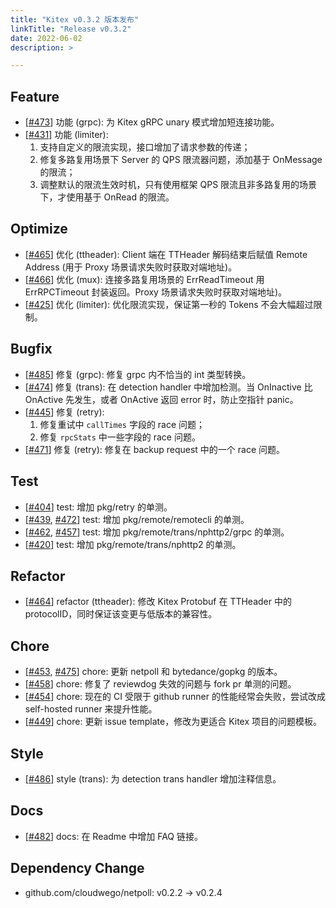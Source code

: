 ```yaml
---
title: "Kitex v0.3.2 版本发布"
linkTitle: "Release v0.3.2"
date: 2022-06-02
description: >

---
```


## Feature

* [[#473](https://github.com/cloudwego/kitex/pull/473)] 功能 (grpc): 为 Kitex gRPC unary 模式增加短连接功能。
* [[#431](https://github.com/cloudwego/kitex/pull/431)] 功能 (limiter):
  1. 支持自定义的限流实现，接口增加了请求参数的传递；
  2. 修复多路复用场景下 Server 的 QPS 限流器问题，添加基于 OnMessage 的限流；
  3. 调整默认的限流生效时机，只有使用框架 QPS 限流且非多路复用的场景下，才使用基于 OnRead 的限流。

## Optimize

* [[#465](https://github.com/cloudwego/kitex/pull/465)] 优化 (ttheader): Client 端在 TTHeader 解码结束后赋值 Remote Address (用于 Proxy 场景请求失败时获取对端地址)。
* [[#466](https://github.com/cloudwego/kitex/pull/466)] 优化 (mux): 连接多路复用场景的 ErrReadTimeout 用 ErrRPCTimeout 封装返回。Proxy 场景请求失败时获取对端地址)。
* [[#425](https://github.com/cloudwego/kitex/pull/425)] 优化 (limiter): 优化限流实现，保证第一秒的 Tokens 不会大幅超过限制。

## Bugfix

* [[#485](https://github.com/cloudwego/kitex/pull/485)] 修复 (grpc): 修复 grpc 内不恰当的 int 类型转换。
* [[#474](https://github.com/cloudwego/kitex/pull/474)] 修复 (trans): 在 detection handler 中增加检测。当 OnInactive 比 OnActive 先发生，或者 OnActive 返回 error 时，防止空指针 panic。
* [[#445](https://github.com/cloudwego/kitex/pull/445)] 修复 (retry):
  1. 修复重试中 `callTimes` 字段的 race 问题；
  2. 修复 `rpcStats` 中一些字段的 race 问题。
* [[#471](https://github.com/cloudwego/kitex/pull/471)] 修复 (retry): 修复在 backup request 中的一个 race 问题。

## Test

* [[#404](https://github.com/cloudwego/kitex/pull/404)] test: 增加 pkg/retry 的单测。
* [[#439](https://github.com/cloudwego/kitex/pull/439), [#472](https://github.com/cloudwego/kitex/pull/472)] test: 增加 pkg/remote/remotecli 的单测。
* [[#462](https://github.com/cloudwego/kitex/pull/462), [#457](https://github.com/cloudwego/kitex/pull/457)] test: 增加 pkg/remote/trans/nphttp2/grpc 的单测。
* [[#420](https://github.com/cloudwego/kitex/pull/420)] test: 增加 pkg/remote/trans/nphttp2 的单测。

## Refactor

* [[#464](https://github.com/cloudwego/kitex/pull/464)] refactor (ttheader): 修改 Kitex Protobuf 在 TTHeader 中的 protocolID，同时保证该变更与低版本的兼容性。

## Chore

* [[#453](https://github.com/cloudwego/kitex/pull/453), [#475](https://github.com/cloudwego/kitex/pull/475)] chore: 更新 netpoll 和 bytedance/gopkg 的版本。
* [[#458](https://github.com/cloudwego/kitex/pull/458)] chore: 修复了 reviewdog 失效的问题与 fork pr 单测的问题。
* [[#454](https://github.com/cloudwego/kitex/pull/454)] chore: 现在的 CI 受限于 github runner 的性能经常会失败，尝试改成 self-hosted runner 来提升性能。
* [[#449](https://github.com/cloudwego/kitex/pull/449)] chore: 更新 issue template，修改为更适合 Kitex 项目的问题模板。

## Style

* [[#486](https://github.com/cloudwego/kitex/pull/486)] style (trans): 为 detection trans handler 增加注释信息。

## Docs

* [[#482](https://github.com/cloudwego/kitex/pull/482)] docs: 在 Readme 中增加 FAQ 链接。

## Dependency Change

* github.com/cloudwego/netpoll: v0.2.2 -> v0.2.4

